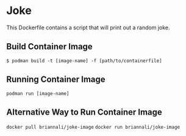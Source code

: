 # Joke
This Dockerfile contains a script that will print out a random joke.

## Build Container Image
`$ podman build -t [image-name] -f [path/to/containerfile]`

## Running Container Image
`podman run [image-name]`

## Alternative Way to Run Container Image
`docker pull briannali/joke-image`
`docker run briannali/joke-image`